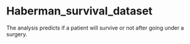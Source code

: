 # Haberman_survival_dataset
The analysis predicts if a patient will survive or not after going under a surgery.
